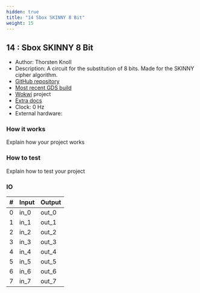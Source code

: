 ```yaml
---
hidden: true
title: "14 Sbox SKINNY 8 Bit"
weight: 15
---
```


## 14 : Sbox SKINNY 8 Bit

* Author: Thorsten Knoll
* Description: A circuit for the substitution of 8 bits. Made for the SKINNY cipher algorithm.
* [GitHub repository](https://github.com/ThorKn/tt03_sbox_8bit_skinny)
* [Most recent GDS build](https://github.com/ThorKn/tt03_sbox_8bit_skinny/actions/runs/4439282137)
* [Wokwi](https://wokwi.com/projects/359372419264319489) project
* [Extra docs]()
* Clock: 0 Hz
* External hardware: 



### How it works

Explain how your project works


### How to test

Explain how to test your project


### IO

| # | Input        | Output       |
|---|--------------|--------------|
| 0 | in_0  | out_0 |
| 1 | in_1  | out_1 |
| 2 | in_2  | out_2 |
| 3 | in_3  | out_3 |
| 4 | in_4  | out_4 |
| 5 | in_5  | out_5 |
| 6 | in_6  | out_6 |
| 7 | in_7  | out_7 |
